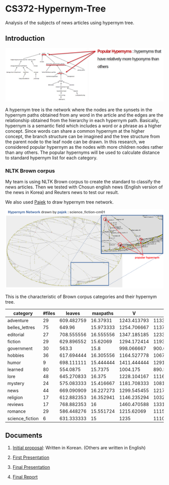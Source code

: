 # CS372-Hypernym-Tree

Analysis of the subjects of news articles using hypernym tree.

## Introduction

![alt tag](intro1.png)

A hypernym tree is the network where the nodes are the synsets in the hypernym paths obtained from any word in the article and the edges are the relationship obtained from the hierarchy in each hypernym path. Basically, hypernym is a semantic field which includes a word or a phrase as a higher concept. Since words can share a common hypernym at the higher concept, the branch structure can be imagined and the tree structure from the parent node to the leaf node can be drawn. In this research, we considered popular hypernym as the nodes with more children nodes rather than any others. The popular hypernyms will be used to calculate distance to standard hypernym list for each category.

### NLTK Brown corpus

My team is using NLTK Brown corpus to create the standard to classify the news articles. Then we tested with Chosun english news (English version of the news in Korea) and Reuters news to test our result.

We also used [Pajek](http://vlado.fmf.uni-lj.si/pub/networks/pajek/) to draw hypernym tree network.

![alt tag](intro2.png)

This is the characteristic of Brown corpus categories and their hypernym tree.

category | #files | leaves | maxpaths | V | E
-------- | ------ | ------ | -------- | - | -
adventure | 29 | 609.482759 | 16.37931 | 1243.413793 | 1133.241379
belles_lettres | 75 | 649.96 | 15.973333 | 1254.706667 | 1137.626667
editorial | 27 | 708.555556 | 16.555556 | 1347.185185 | 1233.925926
fiction | 29 | 629.896552 | 15.62069 | 1294.172414 | 1193.517241
government | 30 | 563.3 | 15.8 | 998.066667 | 900.633333
hobbies | 36 | 617.694444 | 16.305556 | 1164.527778 | 1067.388889
humor | 9 | 698.111111 | 15.444444 | 1411.444444 | 1291.444444
learned | 80 | 554.0875 | 15.7375 | 1004.175 | 890.525
lore | 48 | 645.270833 | 16.375 | 1228.104167 | 1116.166667
mystery | 24 | 575.083333 | 15.416667 | 1181.708333 | 1081.375
news | 44 | 669.090909 | 16.227273 | 1299.545455 | 1217.068182
religion | 17 | 612.882353 | 16.352941 | 1146.235294 | 1032.588235
reviews | 17 | 768.882353 | 16 | 1460.470588 | 1331.470588
romance | 29 | 586.448276 | 15.551724 | 1215.62069 | 1115.137931
science_fiction | 6 | 631.333333 | 15 | 1235 | 1110.666667


## Documents

1. [Initial proposal](1_NLP_Proposal.pdf): Written in Korean. (Others are written in English)

2. [First Presentation](2_NLP_First_Presentation.pdf)

3. [Final Presentation](3_NLP_Final_Presentation.pdf)

4. [Final Report](4_NLP_Final_Report.pdf)